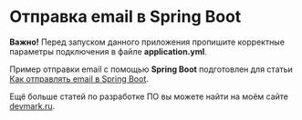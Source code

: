 # Отправка email в Spring Boot

**Важно!** Перед запуском данного приложения пропишите корректные параметры подключения в файле **application.yml**.

Пример отправки email с помощью **Spring Boot** подготовлен для статьи [Как отправлять email в Spring Boot](https://devmark.ru/article/email-sending-kotlin).

Ещё больше статей по разработке ПО вы можете найти на моём сайте [devmark.ru](https://devmark.ru/).